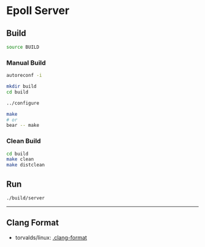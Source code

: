 # Epoll Server

## Build

```bash
source BUILD
```

### Manual Build

```bash
autoreconf -i
```

```bash
mkdir build
cd build
```

```bash
../configure
```

```bash
make
# or
bear -- make
```

### Clean Build

```bash
cd build
make clean
make distclean
```

## Run

```bash
./build/server
```

---

## Clang Format

- torvalds/linux: [.clang-format](https://github.com/torvalds/linux/blob/master/.clang-format)

